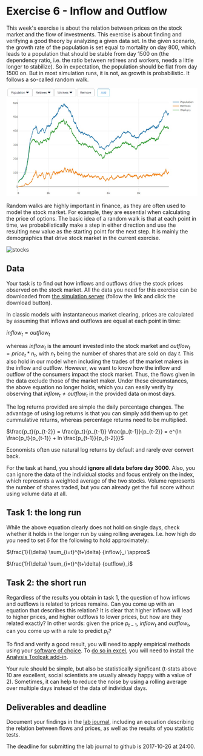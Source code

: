 # Exercise 6 - Inflow and Outflow

This week's exercise is about the relation between prices on the stock market and the flow of investments. This exercise is about finding and verifying a good theory by analyzing a given data set. In the given scenario, the growth rate of the population is set equal to mortality on day 800, which leads to a population that should be stable from day 1500 on (the dependency ratio, i.e. the ratio between retirees and workers, needs a little longer to stabilize). So in expectation, the population should be flat from day 1500 on. But in most simulation runs, it is not, as growth is probabilistic. It follows a so-called random walk.

![population](images/ex6-population.jpg "Population Structure")

Random walks are highly important in finance, as they are often used to model the stock market. For example, they are essential when calculating the price of options. The basic idea of a random walk is that at each point in time, we probabilistically make a step in either direction and use the resulting new value as the starting point for the next step. It is mainly the demographics that drive stock market in the current exercise.

![stocks](images/ex-6-stockmarket.jpg "Stock prices")

## Data

Your task is to find out how inflows and outflows drive the stock prices observed on the stock market. All the data you need for this exercise can be downloaded from [the simulation server](http://meissereconomics.com/vis/simulation?sim=ex6-flow&metric=stockmarket) (follow the link and click the download button).

In classic models with instantaneous market clearing, prices are calculated by assuming that inflows and outflows are equal at each point in time:

${inflow}_t = {outflow}_t$

whereas ${inflow}_t$ is the amount invested into the stock market and ${outflow}_t = {price}_t * n_t$, with $n_t$ being the number of shares that are sold on day $t$. This also hold in our model when including the trades of the market makers in the inflow and outflow. However, we want to know how the inflow and outflow of the consumers impact the stock market. Thus, the flows given in the data exclude those of the market maker. Under these circumstances, the above equation no longer holds, which you can easily verify by observing that ${inflow}_t \neq {outflow}_t$ in the provided data on most days.

The log returns provided are simple the daily percentage changes. The advantage of using log returns is that you can simply add them up to get cummulative returns, whereas percentage returns need to be multiplied.

$\frac{p_t}{p_{t-2}} = \frac{p_t}{p_{t-1}} \frac{p_{t-1}}{p_{t-2}} = e^{ln \frac{p_t}{p_{t-1}} + ln \frac{p_{t-1}}{p_{t-2}}}$

Economists often use natural log returns by default and rarely ever convert back.

For the task at hand, you should **ignore all data before day 3000**. Also, you can ignore the data of the individual stocks and focus entirely on the index, which represents a weighted average of the two stocks. Volume represents the number of shares traded, but you can already get the full score without using volume data at all.

## Task 1: the long run

While the above equation clearly does not hold on single days, check whether it holds in the longer run by using rolling averages. I.e. how high do you need to set $\delta$ for the following to hold approximately:

$\frac{1}{\delta} \sum_{i=t}^{t+\delta} {inflow}_i \approx$

$\frac{1}{\delta} \sum_{i=t}^{t+\delta} {outflow}_i$

## Task 2: the short run

Regardless of the results you obtain in task 1, the question of how inflows and outflows is related to prices remains. Can you come up with an equation that describes this relation? It is clear that higher inflows will lead to higher prices, and higher outflows to lower prices, but how are they related exactly? In other words: given the price $p_{t-1}$, ${inflow}_t$ and ${outflow}_t$, can you come up with a rule to predict $p_t$?

To find and verify a good result, you will need to apply empirical methods using your [software of choice](https://www.uzh.ch/cmsssl/id/de/dl/sw/angebote/alle.html). To [do so in excel](http://www.excel-easy.com/examples/regression.html), you will need to install the [Analysis Toolpak add-in](http://www.excel-easy.com/data-analysis/analysis-toolpak.html).

Your rule should be simple, but also be statistically significant (t-stats above 10 are excellent, social scientists are usually already happy with a value of 2). Sometimes, it can help to reduce the noise by using a rolling average over multiple days instead of the data of individual days.

## Deliverables and deadline

Document your findings in the [lab journal](exercise06-journal.md), including an equation describing the relation between flows and prices, as well as the results of you statistic tests.

The deadline for submitting the lab journal to github is 2017-10-26 at 24:00.
